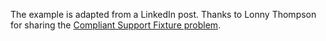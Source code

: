The example is adapted from a LinkedIn post. Thanks to Lonny Thompson for sharing the [Compliant Support Fixture problem](https://www.linkedin.com/posts/lonny-thompson_compliant-support-torsion-challenge-part-activity-7384913594288885761-TnUe?utm_source=share&utm_medium=member_desktop&rcm=ACoAAAKPHp0BbZDYvs6O4FWW34in8GbmY8ZMl7Q).
